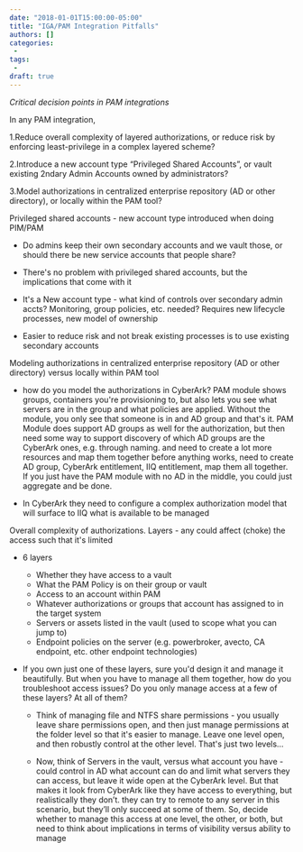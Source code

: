 ```yaml
---
date: "2018-01-01T15:00:00-05:00"
title: "IGA/PAM Integration Pitfalls"
authors: []
categories:
 - 
tags:
 - 
draft: true
---
```


*Critical decision points in PAM integrations*

In any PAM integration, 

1.Reduce overall complexity of layered authorizations, or reduce risk by enforcing least-privilege in a complex layered scheme?

2.Introduce a new account type “Privileged Shared Accounts”, or vault existing 2ndary Admin Accounts owned by administrators?

3.Model authorizations in centralized enterprise repository (AD or other directory), or locally within the PAM tool?



Privileged shared accounts - new account type introduced when doing PIM/PAM

- Do admins keep their own secondary accounts and we vault those, or should there be new service accounts that people share?

- There's no problem with privileged shared accounts, but the implications that come with it

- It's a New account type - what kind of controls over secondary admin accts? Monitoring, group policies, etc. needed? Requires new lifecycle processes, new model of ownership

- Easier to reduce risk and not break existing processes is to use existing secondary accounts



Modeling authorizations in centralized enterprise repository (AD or other directory) versus locally within PAM tool

- how do you model the authorizations in CyberArk? PAM module shows groups, containers you're provisioning to, but also lets you see what servers are in the group and what policies are applied. Without the module, you only see that someone is in and AD group and that's it. PAM Module does support AD groups as well for the authorization, but then need some way to support discovery of which AD groups are the CyberArk ones, e.g. through naming. and need to create a lot more resources and map them together before anything works, need to create AD group, CyberArk entitlement, IIQ entitlement, map them all together. If you just have the PAM module with no AD in the middle, you could just aggregate and be done.

- In CyberArk they need to configure a complex authorization model that will surface to IIQ what is available to be managed



Overall complexity of authorizations. Layers - any could affect (choke) the access such that it's limited

- 6 layers
  - Whether they have access to a vault
  - What the PAM Policy is on their group or vault
  - Access to an account within PAM
  - Whatever authorizations or groups that account has assigned to in the target system
  - Servers or assets listed in the vault (used to scope what you can jump to)
  - Endpoint policies on the server (e.g. powerbroker, avecto, CA endpoint, etc. other endpoint technologies)

- If you own just one of these layers, sure you'd design it and manage it beautifully. But when you have to manage all them together, how do you troubleshoot access issues? Do you only manage access at a few of these layers? At all of them?

  - Think of managing file and NTFS share permissions - you usually leave share permissions open, and then just manage permissions at the folder level so that it's easier to manage. Leave one level open, and then robustly control at the other level. That's just two levels…

  - Now, think of Servers in the vault, versus what account you have - could control in AD what account can do and limit what servers they can access, but leave it wide open at the CyberArk level. But that makes it look from CyberArk like they have access to everything, but realistically they don’t. they can try to remote to any server in this scenario, but they’ll only succeed at some of them. So, decide whether to manage this access at one level, the other, or both, but need to think about implications in terms of visibility versus ability to manage
